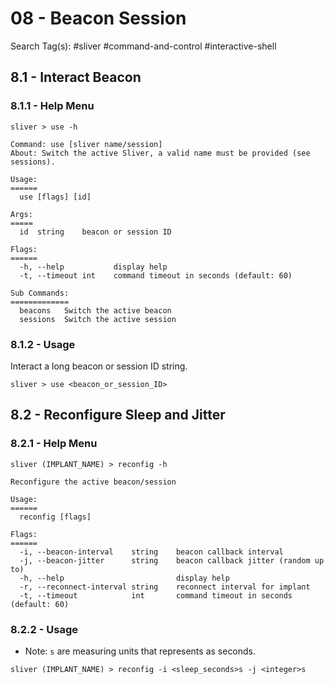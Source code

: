 # 08 - Beacon Session

Search Tag(s): #sliver #command-and-control #interactive-shell

## 8.1 - Interact Beacon

### 8.1.1 - Help Menu

```
sliver > use -h

Command: use [sliver name/session]
About: Switch the active Sliver, a valid name must be provided (see sessions).

Usage:
======
  use [flags] [id]

Args:
=====
  id  string    beacon or session ID

Flags:
======
  -h, --help           display help
  -t, --timeout int    command timeout in seconds (default: 60)

Sub Commands:
=============
  beacons   Switch the active beacon
  sessions  Switch the active session
```

### 8.1.2 - Usage

Interact a long beacon or session ID string.

```
sliver > use <beacon_or_session_ID>
```

## 8.2 - Reconfigure Sleep and Jitter

### 8.2.1 - Help Menu

```
sliver (IMPLANT_NAME) > reconfig -h

Reconfigure the active beacon/session

Usage:
======
  reconfig [flags]

Flags:
======
  -i, --beacon-interval    string    beacon callback interval
  -j, --beacon-jitter      string    beacon callback jitter (random up to)
  -h, --help                         display help
  -r, --reconnect-interval string    reconnect interval for implant
  -t, --timeout            int       command timeout in seconds (default: 60)
```

### 8.2.2 - Usage

- Note: `s` are measuring units that represents as seconds.

```
sliver (IMPLANT_NAME) > reconfig -i <sleep_seconds>s -j <integer>s
```